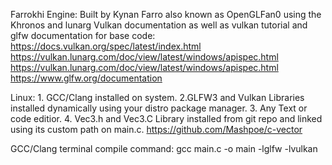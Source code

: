 Farrokhi Engine: Built by Kynan Farro also known as OpenGLFan0 using the Khronos and lunarg Vulkan documentation as well as vulkan tutorial and glfw documentation for base code:
https://docs.vulkan.org/spec/latest/index.html
https://vulkan.lunarg.com/doc/view/latest/windows/apispec.html
https://vulkan.lunarg.com/doc/view/latest/windows/apispec.html
https://www.glfw.org/documentation

Linux: 1. GCC/Clang installed on system. 2.GLFW3 and Vulkan Libraries installed dynamically using your distro package manager. 3. Any Text or code editior. 4. Vec3.h and Vec3.C Library installed from git repo and linked using its custom path on main.c. https://github.com/Mashpoe/c-vector

GCC/Clang terminal compile command: gcc main.c -o main -lglfw -lvulkan
